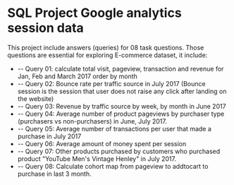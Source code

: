 # SQL Project Google analytics session data
This project include answers (queries) for 08 task questions. Those questions are essential for exploring E-commerce dataset, it include:
- -- Query 01: calculate total visit, pageview, transaction and revenue for Jan, Feb and March 2017 order by month
- -- Query 02: Bounce rate per traffic source in July 2017 (Bounce session is the session that user does not raise any click after landing on the website)
- -- Query 03: Revenue by traffic source by week, by month in June 2017
- -- Query 04: Average number of product pageviews by purchaser type (purchasers vs non-purchasers) in June, July 2017.
- -- Query 05: Average number of transactions per user that made a purchase in July 2017
- -- Query 06: Average amount of money spent per session
- -- Query 07: Other products purchased by customers who purchased product "YouTube Men's Vintage Henley" in July 2017. 
- -- Query 08: Calculate cohort map from pageview to addtocart to purchase in last 3 month.
